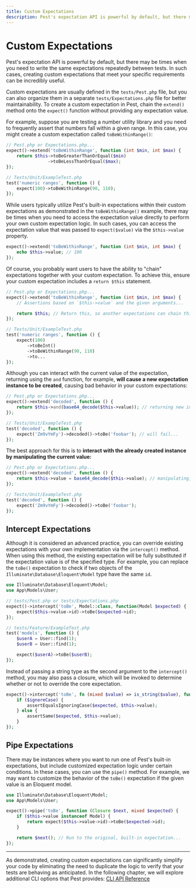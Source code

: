 ```yaml
---
title: Custom Expectations
description: Pest's expectation API is powerful by default, but there may be times when you need to write the same expectations repeatedly between tests. In such cases, creating custom expectations that meet your specific requirements can be incredibly useful.
---
```


# Custom Expectations

Pest's expectation API is powerful by default, but there may be times when you need to write the same expectations repeatedly between tests. In such cases, creating custom expectations that meet your specific requirements can be incredibly useful.

Custom expectations are usually defined in the `tests/Pest.php` file, but you can also organize them in a separate `tests/Expectations.php` file for better maintainability. To create a custom expectation in Pest, chain the `extend()` method onto the `expect()` function without providing any expectation value.

For example, suppose you are testing a number utility library and you need to frequently assert that numbers fall within a given range. In this case, you might create a custom expectation called `toBeWithinRange()`:

```php
// Pest.php or Expectations.php...
expect()->extend('toBeWithinRange', function (int $min, int $max) {
    return $this->toBeGreaterThanOrEqual($min)
                ->toBeLessThanOrEqual($max);
});

// Tests/Unit/ExampleTest.php
test('numeric ranges', function () {
    expect(100)->toBeWithinRange(90, 110);
});
```

While users typically utilize Pest's built-in expectations within their custom expectations as demonstrated in the `toBeWithinRange()` example, there may be times when you need to access the expectation value directly to perform your own custom expectation logic. In such cases, you can access the expectation value that was passed to `expect($value)` via the `$this->value` property.

```php
expect()->extend('toBeWithinRange', function (int $min, int $max) {
    echo $this->value; // 100
});
```

Of course, you probably want users to have the ability to "chain" expectations together with your custom expectation. To achieve this, ensure your custom expectation includes a `return $this` statement.

```php
// Pest.php or Expectations.php...
expect()->extend('toBeWithinRange', function (int $min, int $max) {
    // Assertions based on `$this->value` and the given arguments...

    return $this; // Return this, so another expectations can chain this one...
});

// Tests/Unit/ExampleTest.php
test('numeric ranges', function () {
    expect(100)
        ->toBeInt()
        ->toBeWithinRange(90, 110)
        ->to...
});
```

Although you can interact with the current value of the expectation, returning using the `and` function, for example, **will cause a new expectation instance to be created**, causing bad behavior in your custom expectations:

```php
// Pest.php or Expectations.php...
expect()->extend('decoded', function () {
    return $this->and(base64_decode($this->value)); // returning new instance...
});

// Tests/Unit/ExampleTest.php
test('decoded', function () {
    expect('Zm9vYmFy')->decoded()->toBe('foobar'); // will fail...
});
```

The best approach for this is to **interact with the already created instance by manipulating the current value:**

```php
// Pest.php or Expectations.php...
expect()->extend('decoded', function () {
    return $this->value = base64_decode($this->value); // manipulating, but returning the same instance...
});

// Tests/Unit/ExampleTest.php
test('decoded', function () {
    expect('Zm9vYmFy')->decoded()->toBe('foobar');
});
```

## Intercept Expectations

Although it is considered an advanced practice, you can override existing expectations with your own implementation via the `intercept()` method. When using this method, the existing expectation will be fully substituted if the expectation value is of the specified type. For example, you can replace the `toBe()` expectation to check if two objects of the `Illuminate\Database\Eloquent\Model` type have the same `id`.

```php
use Illuminate\Database\Eloquent\Model;
use App\Models\User;

// tests/Pest.php or tests/Expectations.php
expect()->intercept('toBe', Model::class, function(Model $expected) {
    expect($this->value->id)->toBe($expected->id);
});

// tests/Feature/ExampleTest.php
test('models', function () {
    $userA = User::find(1);
    $userB = User::find(1);

    expect($userA)->toBe($userB);
});
```

Instead of passing a string type as the second argument to the `intercept()` method, you may also pass a closure, which will be invoked to determine whether or not to override the core expectation.

```php
expect()->intercept('toBe', fn (mixed $value) => is_string($value), function (string $expected, bool $ignoreCase = false) {
    if ($ignoreCase) {
        assertEqualsIgnoringCase($expected, $this->value);
    } else {
        assertSame($expected, $this->value);
    }
});
```

## Pipe Expectations

There may be instances where you want to run one of Pest's built-in expectations, but include customized expectation logic under certain conditions. In these cases, you can use the `pipe()` method. For example, we may want to customize the behavior of the `toBe()` expectation if the given value is an Eloquent model.

```php
use Illuminate\Database\Eloquent\Model;
use App\Models\User;

expect()->pipe('toBe', function (Closure $next, mixed $expected) {
    if ($this->value instanceof Model) {
        return expect($this->value->id)->toBe($expected->id);
    }

    return $next(); // Run to the original, built-in expectation...
});
```

---

As demonstrated, creating custom expectations can significantly simplify your code by eliminating the need to duplicate the logic to verify that your tests are behaving as anticipated. In the following chapter, we will explore additional CLI options that Pest provides: [CLI API Reference](/docs/cli-api-reference)
